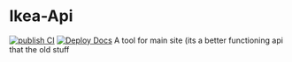 # Ikea-Api
[![publish CI](https://github.com/IkeaStock/Ikea-Api/actions/workflows/publish.yml/badge.svg)](https://github.com/IkeaStock/Ikea-Api/actions/workflows/publish.yml)
[![Deploy Docs](https://github.com/IkeaStock/Ikea-Api/actions/workflows/docs.yml/badge.svg)](https://github.com/IkeaStock/Ikea-Api/actions/workflows/docs.yml)
A tool for main site (its a better functioning api that the old stuff
